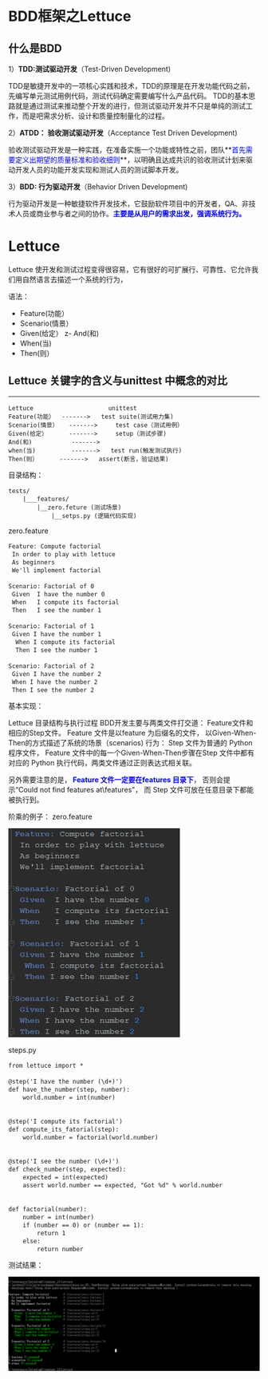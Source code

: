 # BDD框架之Lettuce #

## 什么是BDD ##

1）**TDD:测试驱动开发**（Test-Driven Development)

TDD是敏捷开发中的一项核心实践和技术，TDD的原理是在开发功能代码之前，先编写单元测试用例代码，测试代码确定需要编写什么产品代码。
TDD的基本思路就是通过测试来推动整个开发的进行，但测试驱动开发并不只是单纯的测试工作，而是吧需求分析、设计和质量控制量化的过程。

2）**ATDD： 验收测试驱动开发**（Acceptance Test Driven Development)

验收测试驱动开发是一种实践，在准备实施一个功能或特性之前，团队**<font color=blue>首先需要定义出期望的质量标准和验收细则</font>**，以明确且达成共识的验收测试计划来驱动开发人员的功能开发实现和测试人员的测试脚本开发。

3）**BDD: 行为驱动开发**（Behavior Driven Development)

行为驱动开发是一种敏捷软件开发技术，它鼓励软件项目中的开发者，QA、非技术人员或商业参与者之间的协作。**<font color=blue>主要是从用户的需求出发，强调系统行为。</font>**

# **Lettuce** #

   Lettuce 使开发和测试过程变得很容易，它有很好的可扩展行、可靠性、它允许我们用自然语言去描述一个系统的行为，

语法：

- Feature(功能）
- Scenario(情景）
- Given(给定）
z- And(和)
- When(当)
- Then(则）


## Lettuce 关键字的含义与unittest 中概念的对比 ##
-------------------------------------------------
	Lettuce						unittest
	Feature(功能）	 -------> 	test suite(测试用力集)
	Scenario(情景）   -------> 	test case（测试用例）
	Given(给定）      -------> 	setup（测试步骤)
	And(和)			 -------> 
	when(当)			 -------> 	test run(触发测试执行)
	Then(则）		 -------> 	assert(断言，验证结果)



目录结构：

	tests/
		|___features/
			|__zero.feture (测试场景)
				|__setps.py (逻辑代码实现)

zero.feature
	
    Feature: Compute factorial
     In order to play with lettuce
     As beginners
     We'll implement factorial
    
    Scenario: Factorial of 0
     Given  I have the number 0
     When   I compute its factorial
     Then   I see the number 1
    
    Scenario: Factorial of 1
     Given I have the number 1
      When I compute its factorial
      Then I see the number 1
    
    Scenario: Factorial of 2
     Given I have the number 2
     When I have the number 2
     Then I see the number 2
    
基本实现：

Lettuce 目录结构与执行过程
   BDD开发主要与两类文件打交道： Feature文件和相应的Step文件。 Feature 文件是以feature 为后缀名的文件，
以Given-When-Then的方式描述了系统的场景（scenarios) 行为： Step 文件为普通的 Python 程序文件， Feature
文件中的每一个Given-When-Then步骤在Step 文件中都有对应的 Python 执行代码，两类文件通过正则表达式相关联。
  
   另外需要注意的是，**<font color=blue> Feature 文件一定要在features 目录下</font>**， 否则会提示“Could not find features at\features"，
而 Step 文件可放在任意目录下都能被执行到。

	
阶乘的例子：
zero.feature
	
![alt text](/Lettuce/icon/zero_feature.png "feature")
  
steps.py
  
	from lettuce import *
		
	@step('I have the number (\d+)')
	def have_the_number(step, number):
		world.number = int(number)
	
	
	@step('I compute its factorial')
	def compute_its_fatorial(step):
		world.number = factorial(world.number)
	
	
	@step('I see the number (\d+)')
	def check_number(step, expected):
		expected = int(expected)
		assert world.number == expected, "Got %d" % world.number
	
	
	def factorial(number):
		number = int(number)
		if (number == 0) or (number == 1):
			return 1
		else:
			return number


测试结果：

![alt text](/Lettuce/icon/result.png "steps")

